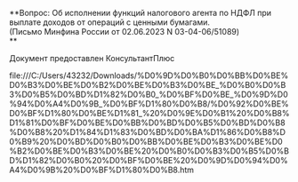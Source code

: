 **Вопрос: Об исполнении функций налогового агента по НДФЛ при выплате доходов от операций с ценными бумагами.  
(Письмо Минфина России от 02.06.2023 N 03-04-06/51089)  
**

Документ предоставлен КонсультантПлюс

file:///C:/Users/43232/Downloads/%D0%9D%D0%B0%D0%BB%D0%BE%D0%B3%D0%BE%D0%B2%D0%BE%D0%B3%D0%BE_%D0%B0%D0%B3%D0%B5%D0%BD%D1%82%D0%B0_%D0%BF%D0%BE_%D0%9D%D0%94%D0%A4%D0%9B_%D0%BF%D1%80%D0%B8/%D0%92%D0%BE%D0%BF%D1%80%D0%BE%D1%81_%20%D0%9E%D0%B1%20%D0%B8%D1%81%D0%BF%D0%BE%D0%BB%D0%BD%D0%B5%D0%BD%D0%B8%D0%B8%20%D1%84%D1%83%D0%BD%D0%BA%D1%86%D0%B8%D0%B9%20%D0%BD%D0%B0%D0%BB%D0%BE%D0%B3%D0%BE%D0%B2%D0%BE%D0%B3%D0%BE%20%D0%B0%D0%B3%D0%B5%D0%BD%D1%82%D0%B0%20%D0%BF%D0%BE%20%D0%9D%D0%94%D0%A4%D0%9B%20%D0%BF%D1%80%D0%B8.htm